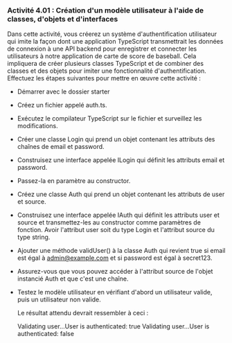 ### Activité 4.01 : Création d'un modèle utilisateur à l'aide de classes, d'objets et d'interfaces

Dans cette activité, vous créerez un système d'authentification utilisateur qui imite la façon dont une application TypeScript transmettrait les données de connexion à une API backend pour enregistrer et connecter les utilisateurs à notre application de carte de score de baseball. Cela impliquera de créer plusieurs classes TypeScript et de combiner des classes et des objets pour imiter une fonctionnalité d'authentification. Effectuez les étapes suivantes pour mettre en œuvre cette activité :

- Démarrer avec le dossier starter
- Créez un fichier appelé auth.ts.
- Exécutez le compilateur TypeScript sur le fichier et surveillez les modifications.
- Créer une classe Login qui prend un objet contenant les attributs des chaînes de email et password.
- Construisez une interface appelée ILogin qui définit les attributs email et password.
- Passez-la en paramètre au constructor.
- Créez une classe Auth qui prend un objet contenant les attributs de user et source.
- Construisez une interface appelée IAuth qui définit les attributs user et source  et transmettez-les au  constructor comme paramètres de fonction. Avoir l'attribut user soit du type Login et l'attribut source du type string.
- Ajouter une méthode validUser() à la classe Auth qui revient true si email est égal à admin@example.com et si password est égal à secret123.
- Assurez-vous que vous pouvez accéder à l'attribut source de l'objet instancié Auth  et que c'est une chaîne.
- Testez le modèle utilisateur en vérifiant d'abord un utilisateur valide, puis un utilisateur non valide.

    Le résultat attendu devrait ressembler à ceci :

    Validating user...User is authenticated: true
    Validating user...User is authenticated: false